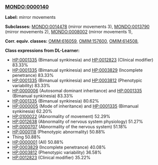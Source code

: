 
### [MONDO:0000140](http://purl.obolibrary.org/obo/MONDO_0000140)
**Label:** mirror movements

**Subclasses:** [MONDO:0014478](http://purl.obolibrary.org/obo/MONDO_0014478) (mirror movements 3), [MONDO:0013790](http://purl.obolibrary.org/obo/MONDO_0013790) (mirror movements 2), [MONDO:0008002](http://purl.obolibrary.org/obo/MONDO_0008002) (mirror movements 1), 

**Corr. equiv. classes:** [OMIM:616059](http://purl.obolibrary.org/obo/OMIM_616059), [OMIM:157600](http://purl.obolibrary.org/obo/OMIM_157600), [OMIM:614508](http://purl.obolibrary.org/obo/OMIM_614508), 

**Class expressions from DL-Learner:**

- [HP:0001335](http://purl.obolibrary.org/obo/HP_0001335) (Bimanual synkinesia) and [HP:0012823](http://purl.obolibrary.org/obo/HP_0012823) (Clinical modifier) 83.33%
- [HP:0001335](http://purl.obolibrary.org/obo/HP_0001335) (Bimanual synkinesia) and [HP:0003829](http://purl.obolibrary.org/obo/HP_0003829) (Incomplete penetrance) 83.33%
- [HP:0001335](http://purl.obolibrary.org/obo/HP_0001335) (Bimanual synkinesia) and [HP:0003812](http://purl.obolibrary.org/obo/HP_0003812) (Phenotypic variability) 83.33%
- [HP:0000006](http://purl.obolibrary.org/obo/HP_0000006) (Autosomal dominant inheritance) and [HP:0001335](http://purl.obolibrary.org/obo/HP_0001335) (Bimanual synkinesia) 83.33%
- [HP:0001335](http://purl.obolibrary.org/obo/HP_0001335) (Bimanual synkinesia) 80.62%
- [HP:0000005](http://purl.obolibrary.org/obo/HP_0000005) (Mode of inheritance) and [HP:0001335](http://purl.obolibrary.org/obo/HP_0001335) (Bimanual synkinesia) 62.20%
- [HP:0100022](http://purl.obolibrary.org/obo/HP_0100022) (Abnormality of movement) 52.29%
- [HP:0012638](http://purl.obolibrary.org/obo/HP_0012638) (Abnormality of nervous system physiology) 51.27%
- [HP:0000707](http://purl.obolibrary.org/obo/HP_0000707) (Abnormality of the nervous system) 51.18%
- [HP:0000118](http://purl.obolibrary.org/obo/HP_0000118) (Phenotypic abnormality) 50.88%
- Thing 50.88%
- [HP:0000001](http://purl.obolibrary.org/obo/HP_0000001) (All) 50.88%
- [HP:0003829](http://purl.obolibrary.org/obo/HP_0003829) (Incomplete penetrance) 40.08%
- [HP:0003812](http://purl.obolibrary.org/obo/HP_0003812) (Phenotypic variability) 36.58%
- [HP:0012823](http://purl.obolibrary.org/obo/HP_0012823) (Clinical modifier) 35.22%


